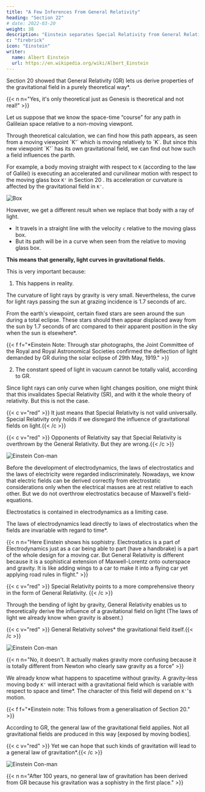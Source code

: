 ```yaml
---
title: "A Few Inferences From General Relativity"
heading: "Section 22"
# date: 2022-03-20
weight: 38
description: "Einstein separates Special Relativity from General Relativity"
c: "firebrick"
icon: "Einstein"
writer:
  name: Albert Einstein
  url: https://en.wikipedia.org/wiki/Albert_Einstein
---
```




Section 20 showed that General Relativity (GR) lets us derive properties of the gravitational field in a purely theoretical way*.


{{< n n="Yes, it's only theoretical just as Genesis is theoretical and not real!" >}}


Let us suppose that we know the space-time “course” for any path in Galileian space relative to a non-moving viewpont.

<!--  Galileian body of reference K.  --> Through <!-- purely --> theoretical <!-- operations simply by --> calculation, we can find how this path <!-- natural process --> appears, as seen from a moving viewpoint <!-- reference-body --> `K'` which is <!-- accelerated --> moving relatively to `K`. But since <!--  exists with respect to --> this new <!-- body of reference --> viewpoint `K'` has its own gravitational field, we can find out how such a field <!--  our consideration also teaches us how the gravitational field --> influences the parth<!--  process studied -->.

For example, a body moving <!--  in a state of uniform rectilinear motion --> straight with respect to  `K` (according to the law of Galilei) is executing an accelerated and curvilinear motion with respect to the moving glass box <!-- accelerated reference-body --> `K'` in Section 20 . Its acceleration or curvature is affected by the gravitational field <!--  influence on the moving body of the gravitational field --> <!-- prevailing relatively to --> in `K'`. <!-- A gravitational field influences the movement of bodies in this way, so that our consideration supplies us with nothing essentially new. -->

![Box](/graphics/physics/box.jpg)

However, we get a different result when we replace that body with <!--  obtain a new result of fundamental importance when we carry out the analogous consideration for --> a ray of light. 
- It travels in a straight line with the velocity `c` relative to the moving glass box.
- But its path <!-- With respect to the Galileian reference-body `K`, such a ray of light is transmitted rectilinearly  The path of this light --> will be in a curve <!-- is no longer a straight line --> when seen from the relative to <!-- consider it with reference to --> moving glass box. <!--  accelerated chest (reference-body K').-->

**This means that generally, light curves in <!-- are propagated curvilinearly in --> gravitational fields.**
  
This is very important because:

1. This happens in reality. 

<!-- It can be compared with the reality. Although a detailed examination of the question shows that --> The curvature of light rays by gravity <!-- required by General Relativity --> is very small. Nevertheless, <!-- for  gravitational field. s at our disposal in practice, its estimated magnitude --> the curve for light rays passing the sun at grazing incidence is 1.7 seconds of arc. 

<!-- This should manifest itself in the following way. -->

From the earth's viewpoint, certain fixed stars are seen around the sun during a total eclipse. These stars should then appear displaced away from the sun by 1.7 seconds of arc compared to their apparent position in the sky when the sun is elsewhere*. 



{{< f f="*Einstein Note: Through star photographs, the Joint Committee of the Royal and Royal Astronomical Societies confirmed the deflection of light demanded by GR during the solar eclipse of 29th May, 1919." >}}

<!-- This should be tested by astronomers.  -->
<!-- The examination of the correctness or otherwise of this deduction is a problem of the greatest importance, the early solution of which is to be expected of astronomers. -->

2. The constant speed of light in vacuum <!-- , which constitutes one of the two fundamental assumptions in Special Relativity and to which we have already frequently referred, --> cannot be totally<!--  unlimited -->  valid, according to GR. 

Since light rays can only curve when light changes position, <!--  the speed of light --> <!--  take place when the velocity of propagation of light --> <!-- varies with position --> one might think that this invalidates <!-- Now we might think that as a consequence of this, --> Special Relativity (SR), and with it the whole theory of relativity. But this is not the case. 

{{< c v="red" >}} It just means that <!-- We can only conclude that --> Special Relativity is not valid universally. <!-- cannot claim an unlimited domain of validity. --> Special Relativity only holds if we <!-- only so long as we are able to --> disregard the influence of gravitational fields on light<!-- the phenomena (e.g. of light) -->.{{< /c >}}


{{< c v="red" >}} Opponents of Relativity say that Special Relativity is overthrown by the General Relativity. But they are wrong.{{< /c >}}

![Einstein Con-man](/icons/einbla.png)


Before the development of electrodynamics, the laws of electrostatics and the laws of electricity were regarded indiscriminately. Nowadays, we know that electric fields can be derived correctly from electrostatic considerations only when  the electrical masses are at rest relative to each other<!-- and the coordinate system -->. But we do not overthrow electrostatics because of Maxwell's field-equations.

Electrostatics is contained in electrodynamics as a limiting case. 

The laws of electrodynamics lead directly to laws of electrostatics when the fields are invariable with regard to time*.


{{< n n="Here Einstein shows his sophistry. Electrostatics is a part of Electrodynamics just as a car being able to part (have a handbrake) is a part of the whole design for a moving car. But General Relativity is different because it is a sophistical extension of Maxwell-Lorentz onto outerspace and gravity. It is like adding wings to a car to make it into a flying car yet applying road rules in flight." >}}


{{< c v="red" >}} Special Relativity points to a more comprehensive theory in the form of General Relativity. {{< /c >}}

Through the bending of light by gravity, General Relativity enables us to theoretically derive the influence of a gravitational field on light (The laws of light we already know when gravity is absent.)
<!-- No fairer destiny could be allotted to any physical theory, than that it should of itself point out the way to the introduction of a more comprehensive theory, in which it lives on as a limiting case. -->

<!-- In the example of the transmission of light just dealt with, we have seen that  -->


{{< c v="red" >}} General Relativity solves* the gravitational field itself.{{< /c >}}

![Einstein Con-man](/icons/einbla.png)

{{< n n="No, it doesn't. It actually makes gravity more confusing because it is totally different from Newton who clearly saw gravity as a force" >}}


We already know what happens to spacetime without gravity. <!--  are acquainted with space-time domains which behave (approximately) in a “Galileian” fashion under suitable choice of reference-body, i.e. domains in which gravitational fields are absent. --> A gravity-less moving body <!-- If we now refer such a domain to a reference-body --> `K'` <!-- possessing any kind of motion, --> will interact with a <!-- then relative to K' there exists a --> gravitational field which is variable with respect to space and time*. The character of this field will depend on<!--  the motion chosen for --> `K'`'s motion. 


{{< f f="*Einstein note: This follows from a generalisation of Section 20." >}}


According to GR, the general law of the gravitational field applies. <!-- must be satisfied for all gravitational fields obtainable in this way. --> Not all gravitational fields are produced in this way [exposed by moving bodies]. 

{{< c v="red" >}} Yet we can hope that such kinds of gravitation will lead to a general law of gravitation*.{{< /c >}}

<!--  will be derivable from special kinds of gravitational fields.  -->

![Einstein Con-man](/icons/einbla.png)


{{< n n="After 100 years, no general law of gravitation has been derived from GR because his gravitation was a sophistry in the first place." >}}

<!-- This hope has been realised in the most beautiful manner.  -->
